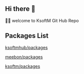 ## Hi there 👋

🙋‍♀️ welcome to KsoftM Git Hub Repo

## Packages List

[ksoftmhub/packages](https://www.npmjs.com/settings/ksoftmhub/packages)

[meebon/packages](https://www.npmjs.com/settings/meebon/packages)

[ksoftm/packages](https://www.npmjs.com/settings/ksoftm/packages)
<!--

**Here are some ideas to get you started:**

🙋‍♀️ A short introduction - what is your organization all about?
🌈 Contribution guidelines - how can the community get involved?
👩‍💻 Useful resources - where can the community find your docs? Is there anything else the community should know?
🍿 Fun facts - what does your team eat for breakfast?
🧙 Remember, you can do mighty things with the power of [Markdown](https://docs.github.com/github/writing-on-github/getting-started-with-writing-and-formatting-on-github/basic-writing-and-formatting-syntax)
-->
